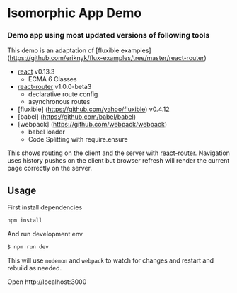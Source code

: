 
# Isomorphic App Demo

### Demo app using most updated versions of following tools

This demo is an adaptation of [fluxible examples] (https://github.com/eriknyk/flux-examples/tree/master/react-router)

- [react](https://github.com/facebook/react) v0.13.3
    - ECMA 6 Classes
- [react-router](https://github.com/rackt/react-router) v1.0.0-beta3
    - declarative route config
    - asynchronous routes
- [fluxible] (https://github.com/yahoo/fluxible) v0.4.12
- [babel] (https://github.com/babel/babel)
- [webpack] (https://github.com/webpack/webpack)
    - babel loader
    - Code Splitting with require.ensure

This shows routing on the client and the server with [react-router](https://github.com/rackt/react-router). Navigation uses history pushes on the client but browser refresh will render the current page correctly on the server.

## Usage


First install dependencies

```bash
npm install
```

And run development env

```bash
$ npm run dev
```

This will use `nodemon` and `webpack` to watch for changes and restart and rebuild as needed.

Open http://localhost:3000
